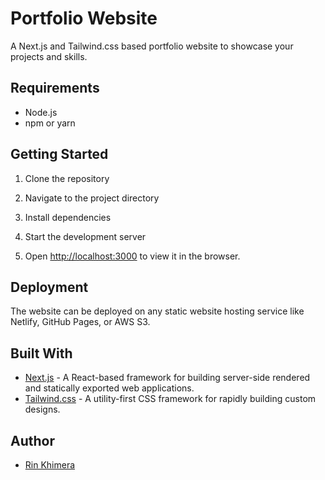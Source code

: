 # Portfolio Website

A Next.js and Tailwind.css based portfolio website to showcase your projects and skills.

## Requirements

- Node.js
- npm or yarn

## Getting Started

1. Clone the repository


2. Navigate to the project directory


3. Install dependencies


4. Start the development server


5. Open [http://localhost:3000](http://localhost:3000) to view it in the browser.

## Deployment

The website can be deployed on any static website hosting service like Netlify, GitHub Pages, or AWS S3.

## Built With

- [Next.js](https://nextjs.org) - A React-based framework for building server-side rendered and statically exported web applications.
- [Tailwind.css](https://tailwindcss.com) - A utility-first CSS framework for rapidly building custom designs.

## Author

- [Rin Khimera](https://github.com/RinKhimera)

